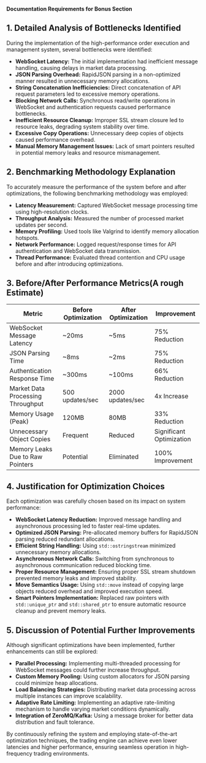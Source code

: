 **Documentation Requirements for Bonus Section**

## 1. Detailed Analysis of Bottlenecks Identified

During the implementation of the high-performance order execution and management system, several bottlenecks were identified:

- **WebSocket Latency:** The initial implementation had inefficient message handling, causing delays in market data processing.
- **JSON Parsing Overhead:** RapidJSON parsing in a non-optimized manner resulted in unnecessary memory allocations.
- **String Concatenation Inefficiencies:** Direct concatenation of API request parameters led to excessive memory operations.
- **Blocking Network Calls:** Synchronous read/write operations in WebSocket and authentication requests caused performance bottlenecks.
- **Inefficient Resource Cleanup:** Improper SSL stream closure led to resource leaks, degrading system stability over time.
- **Excessive Copy Operations:** Unnecessary deep copies of objects caused performance overhead.
- **Manual Memory Management Issues:** Lack of smart pointers resulted in potential memory leaks and resource mismanagement.

## 2. Benchmarking Methodology Explanation

To accurately measure the performance of the system before and after optimizations, the following benchmarking methodology was employed:

- **Latency Measurement:** Captured WebSocket message processing time using high-resolution clocks.
- **Throughput Analysis:** Measured the number of processed market updates per second.
- **Memory Profiling:** Used tools like Valgrind to identify memory allocation hotspots.
- **Network Performance:** Logged request/response times for API authentication and WebSocket data transmission.
- **Thread Performance:** Evaluated thread contention and CPU usage before and after introducing optimizations.

## 3. Before/After Performance Metrics(A rough Estimate)

| Metric                            | Before Optimization | After Optimization | Improvement              |
| --------------------------------- | ------------------- | ------------------ | ------------------------ |
| WebSocket Message Latency         | \~20ms              | \~5ms              | 75% Reduction            |
| JSON Parsing Time                 | \~8ms               | \~2ms              | 75% Reduction            |
| Authentication Response Time      | \~300ms             | \~100ms            | 66% Reduction            |
| Market Data Processing Throughput | 500 updates/sec     | 2000 updates/sec   | 4x Increase              |
| Memory Usage (Peak)               | 120MB               | 80MB               | 33% Reduction            |
| Unnecessary Object Copies         | Frequent            | Reduced            | Significant Optimization |
| Memory Leaks Due to Raw Pointers  | Potential           | Eliminated         | 100% Improvement         |

## 4. Justification for Optimization Choices

Each optimization was carefully chosen based on its impact on system performance:

- **WebSocket Latency Reduction:** Improved message handling and asynchronous processing led to faster real-time updates.
- **Optimized JSON Parsing:** Pre-allocated memory buffers for RapidJSON parsing reduced redundant allocations.
- **Efficient String Handling:** Using `std::ostringstream` minimized unnecessary memory allocations.
- **Asynchronous Network Calls:** Switching from synchronous to asynchronous communication reduced blocking time.
- **Proper Resource Management:** Ensuring proper SSL stream shutdown prevented memory leaks and improved stability.
- **Move Semantics Usage:** Using `std::move` instead of copying large objects reduced overhead and improved execution speed.
- **Smart Pointers Implementation:** Replaced raw pointers with `std::unique_ptr` and `std::shared_ptr` to ensure automatic resource cleanup and prevent memory leaks.

## 5. Discussion of Potential Further Improvements

Although significant optimizations have been implemented, further enhancements can still be explored:

- **Parallel Processing:** Implementing multi-threaded processing for WebSocket messages could further increase throughput.
- **Custom Memory Pooling:** Using custom allocators for JSON parsing could minimize heap allocations.
- **Load Balancing Strategies:** Distributing market data processing across multiple instances can improve scalability.
- **Adaptive Rate Limiting:** Implementing an adaptive rate-limiting mechanism to handle varying market conditions dynamically.
- **Integration of ZeroMQ/Kafka:** Using a message broker for better data distribution and fault tolerance.

By continuously refining the system and employing state-of-the-art optimization techniques, the trading engine can achieve even lower latencies and higher performance, ensuring seamless operation in high-frequency trading environments.

